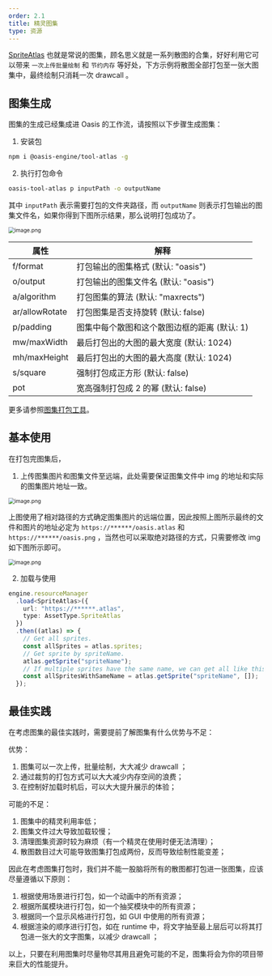 ```yaml
---
order: 2.1
title: 精灵图集
type: 资源
---
```


[SpriteAtlas](${api}core/SpriteAtlas) 也就是常说的图集，顾名思义就是一系列散图的合集，好好利用它可以带来 `一次上传批量绘制` 和 `节约内存` 等好处，下方示例将散图全部打包至一张大图集中，最终绘制只消耗一次 drawcall 。

<playground src="sprite-atlas.ts"></playground>

## 图集生成

图集的生成已经集成进 Oasis 的工作流，请按照以下步骤生成图集：

1. 安装包

```bash
npm i @oasis-engine/tool-atlas -g
```

2. 执行打包命令

```bash
oasis-tool-atlas p inputPath -o outputName
```

其中 `inputPath` 表示需要打包的文件夹路径，而 `outputName` 则表示打包输出的图集文件名，如果你得到下图所示结果，那么说明打包成功了。

<img src="https://gw.alipayobjects.com/mdn/rms_7c464e/afts/img/A*UhLBRpt9SwAAAAAAAAAAAAAAARQnAQ" alt="image.png" style="zoom:75%;" />

| 属性           | 解释                                         |
| -------------- | -------------------------------------------- |
| f/format       | 打包输出的图集格式 (默认: "oasis")           |
| o/output       | 打包输出的图集文件名 (默认: "oasis")         |
| a/algorithm    | 打包图集的算法 (默认: "maxrects")            |
| ar/allowRotate | 打包图集是否支持旋转 (默认: false)           |
| p/padding      | 图集中每个散图和这个散图边框的距离 (默认: 1) |
| mw/maxWidth    | 最后打包出的大图的最大宽度 (默认: 1024)      |
| mh/maxHeight   | 最后打包出的大图的最大高度 (默认: 1024)      |
| s/square       | 强制打包成正方形 (默认: false)               |
| pot            | 宽高强制打包成 2 的幂 (默认: false)          |

更多请参照[图集打包工具](https://github.com/oasis-engine/tool-atlas/edit/main/README.md)。

## 基本使用

在打包完图集后，

1. 上传图集图片和图集文件至远端，此处需要保证图集文件中 img 的地址和实际的图集图片地址一致。

<img src="https://gw.alipayobjects.com/mdn/rms_7c464e/afts/img/A*gB6MTKuSvqsAAAAAAAAAAAAAARQnAQ" alt="image.png" style="zoom:75%;" />

上图使用了相对路径的方式确定图集图片的远端位置，因此按照上图所示最终的文件和图片的地址必定为 `https://******/oasis.atlas` 和 `https://******/oasis.png` ，当然也可以采取绝对路径的方式，只需要修改 img 如下图所示即可。

<img src="https://gw.alipayobjects.com/mdn/rms_7c464e/afts/img/A*H1NYQ7yopnsAAAAAAAAAAAAAARQnAQ" alt="image.png" style="zoom:75%;" />

2. 加载与使用

```typescript
engine.resourceManager
  .load<SpriteAtlas>({
    url: "https://******.atlas",
    type: AssetType.SpriteAtlas
  })
  .then((atlas) => {
    // Get all sprites.
    const allSprites = atlas.sprites;
    // Get sprite by spriteName.
    atlas.getSprite("spriteName");
    // If multiple sprites have the same name, we can get all like this.
    const allSpritesWithSameName = atlas.getSprite("spriteName", []);
  });
```

## 最佳实践

在考虑图集的最佳实践时，需要提前了解图集有什么优势与不足：

优势：

1. 图集可以一次上传，批量绘制，大大减少 drawcall ；
2. 通过裁剪的打包方式可以大大减少内存空间的浪费；
3. 在控制好加载时机后，可以大大提升展示的体验；

可能的不足：

1. 图集中的精灵利用率低；
2. 图集文件过大导致加载较慢；
3. 清理图集资源时较为麻烦（有一个精灵在使用时便无法清理）；
4. 散图数目过大可能导致图集打包成两份，反而导致绘制性能变差；

因此在考虑图集打包时，我们并不能一股脑将所有的散图都打包进一张图集，应该尽量遵循以下原则：

1. 根据使用场景进行打包，如一个动画中的所有资源；
2. 根据所属模块进行打包，如一个抽奖模块中的所有资源；
3. 根据同一个显示风格进行打包，如 GUI 中使用的所有资源；
4. 根据渲染的顺序进行打包，如在 runtime 中，将文字抽至最上层后可以将其打包进一张大的文字图集，以减少 drawcall ；

以上，只要在利用图集时尽量物尽其用且避免可能的不足，图集将会为你的项目带来巨大的性能提升。
